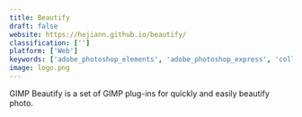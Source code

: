 ```yaml
---
title: Beautify
draft: false 
website: https://hejiann.github.io/beautify/
classification: ['']
platform: ['Web']
keywords: ['adobe_photoshop_elements', 'adobe_photoshop_express', 'collage_share_-_pic_grid', 'corel_paintshop_pro', 'hipstamatic', 'kiss_my_selfie', 'photofiltre', 'photoscape', 'piclab', 'picsart', 'pixelfed', 'pixelmator', 'pixlr', 'pixlr-o-matic', 'playselfie', 'spiffy', 'ultimate_paint', 'vsco', 'xnview_mp']
image: logo.png
---
```

GIMP Beautify is a set of GIMP plug-ins for quickly and easily beautify photo.